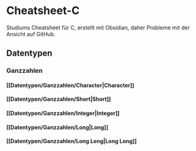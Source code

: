 # Cheatsheet-C
Studiums Cheatsheet für C, erstellt mit Obsidian, daher Probleme mit der Ansicht auf GitHub.
## Datentypen
### Ganzzahlen
#### [[Datentypen/Ganzzahlen/Character|Character]]
#### [[Datentypen/Ganzzahlen/Short|Short]]
#### [[Datentypen/Ganzzahlen/Integer|Integer]]
#### [[Datentypen/Ganzzahlen/Long|Long]]
#### [[Datentypen/Ganzzahlen/Long Long|Long Long]]